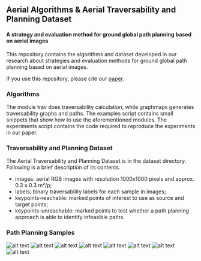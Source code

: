 
## **Aerial Algorithms & Aerial Traversability and Planning Dataset**

#### A strategy and evaluation method for ground global path planning based on aerial images ####

This repository contains the algorithms and dataset developed in our research about strategies and evaluation methods for ground global path planning based on aerial images. 

If you use this repository, please cite our [paper](https://doi.org/10.1016/j.eswa.2019.06.067).

### **Algorithms**

The module trav does traversability calculation, while graphmapx generates traversability graphs and paths. The examples script contains small snippets that show how to use the aforementioned modules. The experiments script contains the code required to reproduce the experiments in our paper.

### **Traversability and Planning Dataset**

The Aerial Traversability and Planning Dataset is in the dataset directory.
Following is a brief description of its contents.

- images: aerial RGB images with resolution 1000x1000 pixels and approx. 0.3 x 0.3 m²/p;
- labels: binary traversability labels for each sample in images;
- keypoints-reachable: marked points of interest to use as source and target points;
- keypoints-unreachable: marked points to test whether a path planning approach is able to identify infeasible paths.

### **Path Planning Samples**

![alt text](https://raw.githubusercontent.com/cosmonautd/Aerial/master/samples/1.jpg)
![alt text](https://raw.githubusercontent.com/cosmonautd/Aerial/master/samples/2.jpg)
![alt text](https://raw.githubusercontent.com/cosmonautd/Aerial/master/samples/3.jpg)
![alt text](https://raw.githubusercontent.com/cosmonautd/Aerial/master/samples/4.jpg)
![alt text](https://raw.githubusercontent.com/cosmonautd/Aerial/master/samples/5.jpg)
![alt text](https://raw.githubusercontent.com/cosmonautd/Aerial/master/samples/6.jpg)
![alt text](https://raw.githubusercontent.com/cosmonautd/Aerial/master/samples/7.jpg)
![alt text](https://raw.githubusercontent.com/cosmonautd/Aerial/master/samples/8.jpg)